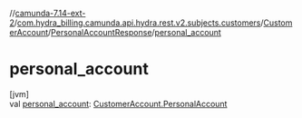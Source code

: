 //[camunda-7.14-ext-2](../../../../index.md)/[com.hydra_billing.camunda.api.hydra.rest.v2.subjects.customers](../../index.md)/[CustomerAccount](../index.md)/[PersonalAccountResponse](index.md)/[personal_account](personal_account.md)

# personal_account

[jvm]\
val [personal_account](personal_account.md): [CustomerAccount.PersonalAccount](../-personal-account/index.md)
